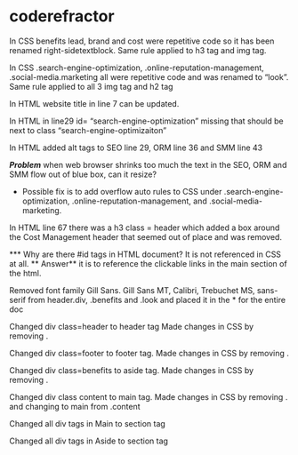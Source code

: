 # coderefractor

In CSS benefits lead, brand and cost were repetitive code so it has been renamed right-sidetextblock.  Same rule applied to h3 tag and img tag.

In CSS .search-engine-optimization, .online-reputation-management, .social-media.marketing all were repetitive code and was renamed to “look”.  Same rule applied to all 3 img tag and h2 tag


In HTML website title in line 7 can be updated. 

In HTML in line29 id= “search-engine-optimization” missing that should be next to class “search-engine-optimizaiton”

In HTML added alt tags to SEO line 29, ORM line 36 and SMM line 43

***Problem*** when web browser shrinks too much the text in the SEO, ORM and SMM flow out of blue box, can it resize? 
* Possible fix is to add overflow auto rules to CSS under .search-engine-optimization, .online-reputation-management, and .social-media-marketing.

In HTML line 67 there was a h3 class = header which added a box around the Cost Management header that seemed out of place and was removed.  

*** Why are there #id tags in HTML document?  It is not referenced in CSS at all. ** Answer** it is to reference the clickable links in the main section of the html.

Removed font family Gill Sans. Gill Sans MT, Calibri, Trebuchet MS, sans-serif from header.div, .benefits and .look and placed it in the * for the entire doc

Changed div class=header to header tag  Made changes in CSS by removing .

Changed div class=footer to footer tag.  Made changes in CSS by removing .

Changed div class=benefits to aside tag.  Made changes in CSS by removing .

Changed div class content to main tag.  Made changes in CSS by removing . and changing to main from .content

Changed all div tags in Main to section tag

Changed all div tags in Aside to section tag

